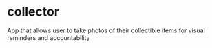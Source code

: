 # collector
App that allows user to take photos of their collectible items for visual reminders and accountability
